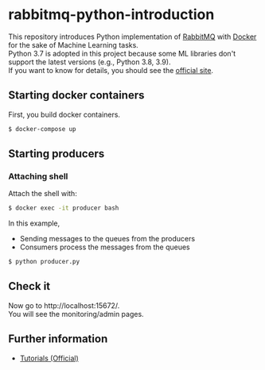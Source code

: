 # rabbitmq-python-introduction

This repository introduces Python implementation of [RabbitMQ](https://www.rabbitmq.com/) with [Docker](https://www.docker.com/) for the sake of Machine Learning tasks. \
Python 3.7 is adopted in this project because some ML libraries don't support the latest versions (e.g., Python 3.8, 3.9). \
If you want to know for details, you should see the [official site](https://www.rabbitmq.com/).


## Starting docker containers
First, you build docker containers.
```bash
$ docker-compose up
```

## Starting producers
### Attaching shell

Attach the shell with:
```bash
$ docker exec -it producer bash
```

In this example,
- Sending messages to the queues from the producers
- Consumers process the messages from the queues

```bash
$ python producer.py
```

## Check it

Now go to http://localhost:15672/. \
You will see the monitoring/admin pages.


## Further information

- [Tutorials (Official)](https://www.rabbitmq.com/getstarted.html)